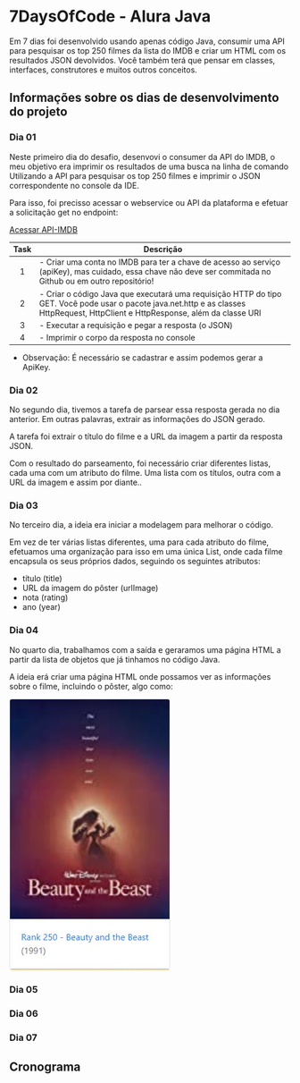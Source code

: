 # 7DaysOfCode - Alura Java

Em 7 dias foi desenvolvido usando apenas código Java, consumir uma API para pesquisar os top 250 filmes da lista do IMDB e criar um HTML com os resultados JSON devolvidos. Você também terá que pensar em classes, interfaces, construtores e muitos outros conceitos.

## Informações sobre os dias de desenvolvimento do projeto

### Dia 01

Neste primeiro dia do desafio, desenvovi o consumer da API do IMDB, o meu objetivo era imprimir os resultados de uma busca na linha de comando Utilizando a API para pesquisar os top 250 filmes e imprimir o JSON correspondente no console da IDE.

Para isso, foi precisso acessar o webservice ou API da plataforma e efetuar a solicitação get no endpoint:

[Acessar API-IMDB](https://imdb-api.com/api)

| Task | Descrição                                                                                                                                                                         |
|:----:| --------------------------------------------------------------------------------------------------------------------------------------------------------------------------------- |
|   1  | - Criar uma conta no IMDB para ter a chave de acesso ao serviço (apiKey), mas cuidado, essa chave não deve ser commitada no Github ou em outro repositório!                       |
|   2  | - Criar o código Java que executará uma requisição HTTP do tipo GET. Você pode usar o pacote java.net.http e as classes HttpRequest, HttpClient e HttpResponse, além da classe URI|
|   3  | - Executar a requisição e pegar a resposta (o JSON)                                                                                                                               |
|   4  | - Imprimir o corpo da resposta no console                                                                                                                                         |

- Observação: É necessário se cadastrar e assim podemos gerar a ApiKey.
### Dia 02

No segundo dia, tivemos a tarefa de parsear essa resposta gerada no dia anterior. Em outras palavras, extrair as informações do JSON gerado.

A tarefa foi extrair o título do filme e a URL da imagem a partir da resposta JSON. 

Com o resultado do parseamento, foi necessário criar diferentes listas, cada uma com um atributo do filme. Uma lista com os títulos, outra com a URL da imagem e assim por diante..

### Dia 03

No terceiro dia, a ideia era iniciar a modelagem para melhorar o código.

Em vez de ter várias listas diferentes, uma para cada atributo do filme, efetuamos uma organização para isso em uma única List<Movie>, onde cada filme encapsula os seus próprios dados, seguindo os seguintes atributos:

- título (title)
- URL da imagem do pôster (urlImage)
- nota (rating)
- ano (year)

### Dia 04

No quarto dia, trabalhamos com a saída e geraramos uma página HTML a partir da lista de objetos que já tinhamos no código Java.

A ideia erá criar uma página HTML onde possamos ver as informações sobre o filme, incluindo o pôster, algo como:

<img src="/imagens/Movie.jpg" alt="Movie"/>


### Dia 05
### Dia 06
### Dia 07

## Cronograma
